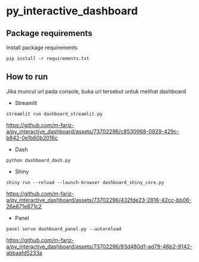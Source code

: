 # py_interactive_dashboard


## Package requirements

Install package requirements

```
pip install -r requirements.txt
```


## How to run

Jika muncul url pada console, buka url tersebut untuk melihat dashboard

* Streamlit

```
streamlit run dashboard_streamlit.py
```

https://github.com/m-fariz-a/py_interactive_dashboard/assets/73702296/c8530968-0929-429c-b842-0e1b60b2016c


* Dash

```
python dashboard_dash.py
```

* Shiny

```
shiny run --reload --launch-browser dashboard_shiny_core.py
```

https://github.com/m-fariz-a/py_interactive_dashboard/assets/73702296/432fde23-2816-42cc-bb06-26e671e871c2


* Panel

```
panel serve dashboard_panel.py --autoreload
```

https://github.com/m-fariz-a/py_interactive_dashboard/assets/73702296/93d480d1-ad79-46b2-9142-abbaafd5233a
